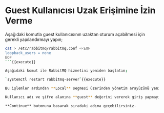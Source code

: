 # Guest Kullanıcısı Uzak Erişimine İzin Verme

Aşağıdaki komutla guest kullanıcısının uzaktan oturum açabilmesi için gerekli yapılandırmayı yapın;

```bash
cat > /etc/rabbitmq/rabbitmq.conf <<EOF
loopback_users = none
EOF
```{{execute}}

Aşağıdaki komut ile RabbitMQ hizmetini yeniden başlatın;

`systemctl restart rabbitmq-server`{{execute}}

Bu işlemler ardından **Local** segmesi üzerinden yönetim arayüzünü yeniden açın.

Kullanıcı adı ve şifre alanına **guest** değerini vererek giriş yapmayı deneyin. Daha önceki denemeden farklı olarak bu defa giriş yapabildiğinizi teyit edin..

**Continue** butonuna basarak sıradaki adıma geçebilirsiniz.